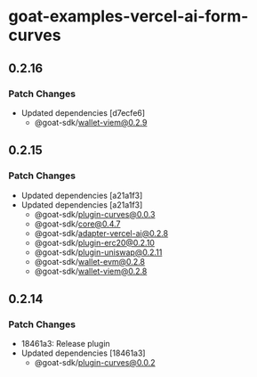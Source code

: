 # goat-examples-vercel-ai-form-curves

## 0.2.16

### Patch Changes

- Updated dependencies [d7ecfe6]
  - @goat-sdk/wallet-viem@0.2.9

## 0.2.15

### Patch Changes

- Updated dependencies [a21a1f3]
- Updated dependencies [a21a1f3]
  - @goat-sdk/plugin-curves@0.0.3
  - @goat-sdk/core@0.4.7
  - @goat-sdk/adapter-vercel-ai@0.2.8
  - @goat-sdk/plugin-erc20@0.2.10
  - @goat-sdk/plugin-uniswap@0.2.11
  - @goat-sdk/wallet-evm@0.2.8
  - @goat-sdk/wallet-viem@0.2.8

## 0.2.14

### Patch Changes

- 18461a3: Release plugin
- Updated dependencies [18461a3]
  - @goat-sdk/plugin-curves@0.0.2
